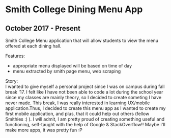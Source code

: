 # Smith College Dining Menu App
## October 2017 - Present
Smith College Menu application that will allow students to view the menu offered at each dining hall.

Features:
- appropriate menu displayed will be based on time of day
- menu extracted by smith page menu, web scraping

Story:</br>
I wanted to give myself a personal project since I was on campus during fall break '17. I felt like I have not been able to code a lot during the school year since my classes are mainly theory, so I decided to create someting I have never made. This break, I was really interested in learning UX/mobile application.Thus, I decided to create this menu app as I wanted to create my first mobile application, and plus, that it could help out others (fellow Smithies :) ). I will admit, I am pretty proud of creating something useful and functioning, self-taught with the help of Google & StackOverflow!! Maybe I'll make more apps, it was pretty fun :P
